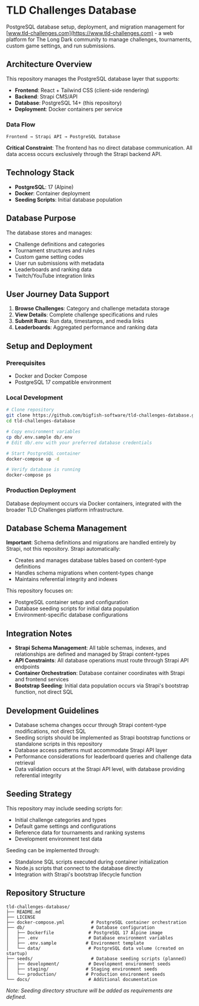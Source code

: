 # TLD Challenges Database

PostgreSQL database setup, deployment, and migration management for [www.tld-challenges.com](https://www.tld-challenges.com) - a web platform for The Long Dark community to manage challenges, tournaments, custom game settings, and run submissions.

## Architecture Overview

This repository manages the PostgreSQL database layer that supports:
- **Frontend**: React + Tailwind CSS (client-side rendering)
- **Backend**: Strapi CMS/API
- **Database**: PostgreSQL 14+ (this repository)
- **Deployment**: Docker containers per service

### Data Flow
```
Frontend → Strapi API → PostgreSQL Database
```

**Critical Constraint**: The frontend has no direct database communication. All data access occurs exclusively through the Strapi backend API.

## Technology Stack

- **PostgreSQL**: 17 (Alpine)
- **Docker**: Container deployment
- **Seeding Scripts**: Initial database population

## Database Purpose

The database stores and manages:
- Challenge definitions and categories
- Tournament structures and rules
- Custom game setting codes
- User run submissions with metadata
- Leaderboards and ranking data
- Twitch/YouTube integration links

## User Journey Data Support

1. **Browse Challenges**: Category and challenge metadata storage
2. **View Details**: Complete challenge specifications and rules
3. **Submit Runs**: Run data, timestamps, and media links
4. **Leaderboards**: Aggregated performance and ranking data

## Setup and Deployment

### Prerequisites
- Docker and Docker Compose
- PostgreSQL 17 compatible environment

### Local Development
```bash
# Clone repository
git clone https://github.com/bigfish-software/tld-challenges-database.git
cd tld-challenges-database

# Copy environment variables
cp db/.env.sample db/.env
# Edit db/.env with your preferred database credentials

# Start PostgreSQL container
docker-compose up -d

# Verify database is running
docker-compose ps
```

### Production Deployment
Database deployment occurs via Docker containers, integrated with the broader TLD Challenges platform infrastructure.

## Database Schema Management

**Important**: Schema definitions and migrations are handled entirely by Strapi, not this repository. Strapi automatically:
- Creates and manages database tables based on content-type definitions
- Handles schema migrations when content-types change
- Maintains referential integrity and indexes

This repository focuses on:
- PostgreSQL container setup and configuration
- Database seeding scripts for initial data population
- Environment-specific database configurations

## Integration Notes

- **Strapi Schema Management**: All table schemas, indexes, and relationships are defined and managed by Strapi content-types
- **API Constraints**: All database operations must route through Strapi API endpoints
- **Container Orchestration**: Database container coordinates with Strapi and frontend services
- **Bootstrap Seeding**: Initial data population occurs via Strapi's bootstrap function, not direct SQL

## Development Guidelines

- Database schema changes occur through Strapi content-type modifications, not direct SQL
- Seeding scripts should be implemented as Strapi bootstrap functions or standalone scripts in this repository
- Database access patterns must accommodate Strapi API layer
- Performance considerations for leaderboard queries and challenge data retrieval
- Data validation occurs at the Strapi API level, with database providing referential integrity

## Seeding Strategy

This repository may include seeding scripts for:
- Initial challenge categories and types
- Default game settings and configurations
- Reference data for tournaments and ranking systems
- Development environment test data

Seeding can be implemented through:
- Standalone SQL scripts executed during container initialization
- Node.js scripts that connect to the database directly
- Integration with Strapi's bootstrap lifecycle function

## Repository Structure

```
tld-challenges-database/
├── README.md
├── LICENSE
├── docker-compose.yml          # PostgreSQL container orchestration
├── db/                         # Database configuration
│   ├── Dockerfile             # PostgreSQL 17 Alpine image
│   ├── .env                   # Database environment variables
│   ├── .env.sample           # Environment template
│   └── data/                  # PostgreSQL data volume (created on startup)
├── seeds/                      # Database seeding scripts (planned)
│   ├── development/           # Development environment seeds
│   ├── staging/              # Staging environment seeds
│   └── production/           # Production environment seeds
└── docs/                      # Additional documentation
```

*Note: Seeding directory structure will be added as requirements are defined.*
